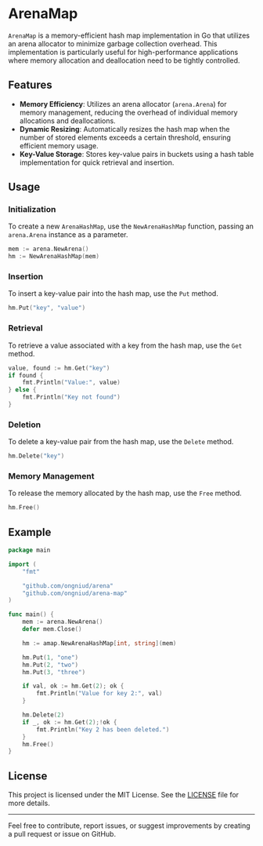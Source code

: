 # ArenaMap

`ArenaMap` is a memory-efficient hash map implementation in Go that utilizes an arena allocator to minimize garbage collection overhead. This implementation is particularly useful for high-performance applications where memory allocation and deallocation need to be tightly controlled.

## Features

- **Memory Efficiency**: Utilizes an arena allocator (`arena.Arena`) for memory management, reducing the overhead of individual memory allocations and deallocations.
- **Dynamic Resizing**: Automatically resizes the hash map when the number of stored elements exceeds a certain threshold, ensuring efficient memory usage.
- **Key-Value Storage**: Stores key-value pairs in buckets using a hash table implementation for quick retrieval and insertion.

## Usage

### Initialization

To create a new `ArenaHashMap`, use the `NewArenaHashMap` function, passing an `arena.Arena` instance as a parameter.

```go
mem := arena.NewArena()
hm := NewArenaHashMap(mem)
```

### Insertion

To insert a key-value pair into the hash map, use the `Put` method.

```go
hm.Put("key", "value")
```

### Retrieval

To retrieve a value associated with a key from the hash map, use the `Get` method.

```go
value, found := hm.Get("key")
if found {
    fmt.Println("Value:", value)
} else {
    fmt.Println("Key not found")
}
```

### Deletion

To delete a key-value pair from the hash map, use the `Delete` method.

```go
hm.Delete("key")
```

### Memory Management

To release the memory allocated by the hash map, use the `Free` method.

```go
hm.Free()
```


## Example
```go
package main

import (
    "fmt"

    "github.com/ongniud/arena"
    "github.com/ongniud/arena-map"
)

func main() {
    mem := arena.NewArena()
    defer mem.Close()

    hm := amap.NewArenaHashMap[int, string](mem)

    hm.Put(1, "one")
    hm.Put(2, "two")
    hm.Put(3, "three")

    if val, ok := hm.Get(2); ok {
        fmt.Println("Value for key 2:", val)
    }

    hm.Delete(2)
    if _, ok := hm.Get(2);!ok {
        fmt.Println("Key 2 has been deleted.")
    }
    hm.Free()
}
```

## License

This project is licensed under the MIT License. See the [LICENSE](LICENSE) file for more details.

---

Feel free to contribute, report issues, or suggest improvements by creating a pull request or issue on GitHub.
